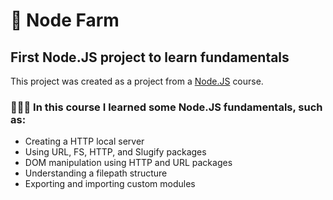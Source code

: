 # 🌽 Node Farm

## First Node.JS project to learn fundamentals

This project was created as a project from a [Node.JS](https://www.udemy.com/course/nodejs-express-mongodb-bootcamp/) course.</br>

### 👨🏽‍💻 In this course I learned some Node.JS fundamentals, such as:

- Creating a HTTP local server
- Using URL, FS, HTTP, and Slugify packages
- DOM manipulation using HTTP and URL packages
- Understanding a filepath structure
- Exporting and importing custom modules
